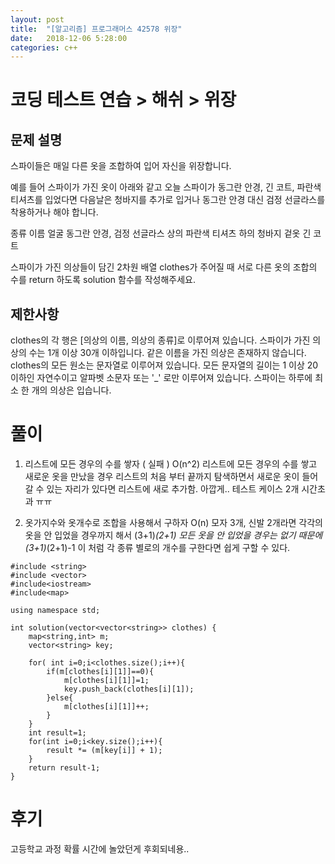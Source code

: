```yaml
---
layout: post
title:  "[알고리즘] 프로그래머스 42578 위장"
date:   2018-12-06 5:28:00
categories: c++
---
```

# 코딩 테스트 연습 > 해쉬 > 위장

## 문제 설명
스파이들은 매일 다른 옷을 조합하여 입어 자신을 위장합니다.

예를 들어 스파이가 가진 옷이 아래와 같고 오늘 스파이가 동그란 안경, 긴 코트, 파란색 티셔츠를 입었다면 다음날은 청바지를 추가로 입거나 동그란 안경 대신 검정 선글라스를 착용하거나 해야 합니다.

종류	이름
얼굴	동그란 안경, 검정 선글라스
상의	파란색 티셔츠
하의	청바지
겉옷	긴 코트

스파이가 가진 의상들이 담긴 2차원 배열 clothes가 주어질 때 서로 다른 옷의 조합의 수를 return 하도록 solution 함수를 작성해주세요.
## 제한사항
clothes의 각 행은 [의상의 이름, 의상의 종류]로 이루어져 있습니다.
스파이가 가진 의상의 수는 1개 이상 30개 이하입니다.
같은 이름을 가진 의상은 존재하지 않습니다.
clothes의 모든 원소는 문자열로 이루어져 있습니다.
모든 문자열의 길이는 1 이상 20 이하인 자연수이고 알파벳 소문자 또는 '_' 로만 이루어져 있습니다.
스파이는 하루에 최소 한 개의 의상은 입습니다.

# 풀이
1. 리스트에 모든 경우의 수를 쌓자 ( 실패 ) O(n^2)
리스트에 모든 경우의 수를 쌓고
새로운 옷을 만났을 경우 리스트의 처음 부터 끝까지 탐색하면서
새로운 옷이 들어갈 수 있는 자리가 있다면
리스트에 새로 추가함. 
아깝게.. 테스트 케이스 2개 시간초과 ㅠㅠ

2. 옷가지수와 옷개수로 조합을 사용해서 구하자 O(n)
모자 3개, 신발 2개라면 
각각의 옷을 안 입었을 경우까지 해서 (3+1)*(2+1)
모든 옷을 안 입었을 경우는 없기 때문에 (3+1)*(2+1)-1
이 처럼 각 종류 별로의 개수를 구한다면 쉽게 구할 수 있다.

```
#include <string>
#include <vector>
#include<iostream>
#include<map>

using namespace std;

int solution(vector<vector<string>> clothes) {
    map<string,int> m;
    vector<string> key;

    for( int i=0;i<clothes.size();i++){
        if(m[clothes[i][1]]==0){
            m[clothes[i][1]]=1;
            key.push_back(clothes[i][1]);
        }else{
            m[clothes[i][1]]++;
        }
    }
    int result=1;
    for(int i=0;i<key.size();i++){
        result *= (m[key[i]] + 1);
    }
    return result-1;
}
```

# 후기
고등학교 과정 확률 시간에 놀았던게 후회되네용..